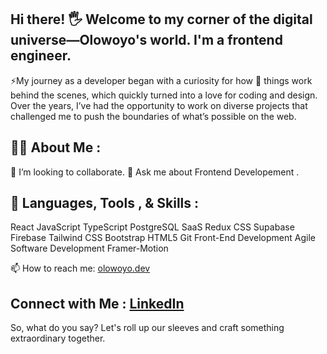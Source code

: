 ## Hi there! 🖐️ Welcome to my corner of the digital universe—Olowoyo's world. I'm a frontend engineer.
⚡My journey as a developer began with a curiosity for how 🌱 things work behind the scenes, which quickly turned into a love for coding and design. 
Over the years, I’ve had the opportunity to work on diverse projects that challenged me to push the boundaries of what’s possible on the web.

## :raising_hand_man: **About Me** :
👯 I’m looking to collaborate.
💬 Ask me about Frontend Developement .

## :wrench: **Languages, Tools , & Skills** :
React
JavaScript
TypeScript
PostgreSQL
SaaS
Redux
CSS
Supabase
Firebase
Tailwind CSS
Bootstrap
HTML5
Git
Front-End Development
Agile Software Development
Framer-Motion

📫 How to reach me: <a href='https://www.olowoyo.dev'>olowoyo.dev</a>

## **Connect with Me** : <a href='https://www.linkedin.com/in/blessing-olowoyo-79815b247/'>LinkedIn</a>

So, what do you say? Let's roll up our sleeves and craft something extraordinary together.

<!--
**Olowoyo/olowoyo** is a ✨ _special_ ✨ repository because its `README.md` (this file) appears on your GitHub profile.

Here are some ideas to get you started:

- 🔭 I’m currently working on ...
- 🌱 I’m currently learning ...
- 👯 I’m looking to collaborate on ...
- 🤔 I’m looking for help with ...
- 💬 Ask me about ...
- 📫 How to reach me: ...
- 😄 Pronouns: ...
- ⚡ Fun fact: ...
-->
